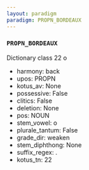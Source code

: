 ```yaml
---
layout: paradigm
paradigm: PROPN_BORDEAUX
---
```

### ` PROPN_BORDEAUX `

Dictionary class 22 o
* harmony: back
* upos: PROPN
* kotus_av: None
* possessive: False
* clitics: False
* deletion: None
* pos: NOUN
* stem_vowel: o
* plurale_tantum: False
* grade_dir: weaken
* stem_diphthong: None
* suffix_regex: .
* kotus_tn: 22
